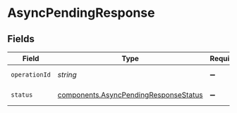 # AsyncPendingResponse


## Fields

| Field                                                                                          | Type                                                                                           | Required                                                                                       | Description                                                                                    | Example                                                                                        |
| ---------------------------------------------------------------------------------------------- | ---------------------------------------------------------------------------------------------- | ---------------------------------------------------------------------------------------------- | ---------------------------------------------------------------------------------------------- | ---------------------------------------------------------------------------------------------- |
| `operationId`                                                                                  | *string*                                                                                       | :heavy_minus_sign:                                                                             | Operation ID                                                                                   | EVmDumBbkyhx3DU                                                                                |
| `status`                                                                                       | [components.AsyncPendingResponseStatus](../../models/components/asyncpendingresponsestatus.md) | :heavy_minus_sign:                                                                             | Operation status.                                                                              |                                                                                                |